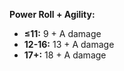 **Power Roll + Agility:**
- **≤11:** 9 + A damage
- **12-16:** 13 + A damage
- **17+:** 18 + A damage
